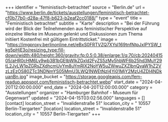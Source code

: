 +++
identifier = "feministisch-betrachtet"
source = "Berlin.de"
url = "https://www.berlin.de/tickets/ausstellungen/feministisch-betrachtet-cf0b77b0-d28a-47f8-b623-b2eaf2cc0188/"
type = "event"
title = "Feministisch betrachtet"
subtitle = "Karte"
description = "Bei der Führung wird der Blick der Teilnehmenden aus feministischer Perspektive auf einzelne Werke im Museum gelenkt und Diskussionen zum Thema initiiert Kostenfrei mit gültigem Eintrittsticket."
image = "https://imgproxy.berlinonline.net/eBxS0FRTVZQ7XYsI169tnfNtpJxIPYSW_tkg5pHjE3o/resizing_type:fill-down/width:480/height:360/gravity:fp:0.5:0.38/enlarge:1/q:70/cb:2024041505/aHR0cHM6Ly9wb3B1bGEtbWlkZGxld2FyZS5zMy5hbWF6b25hd3MuY29tL2JvLW1pZGRsZXdhcmUvYm8uYmRlX2NoYW5uZWwuZXZlbnQvaW1hZ2VzLzEzOS80ZTc3NDNmYS05MmU3LWQ1NWEtNzI4Yi01MjY2MzU4ZDI4NDkuanBn.jpg"
image_bucket = "https://storage.googleapis.com/fem-readup.appspot.com/feministisch-betrachtet.webp"
start_date = "2024-04-20T12:00:00.000"
end_date = "2024-04-20T12:00:00.000"
category = "Ausstellungen"
organizer = "Hamburger Bahnhof - Museum für Gegenwart"
updated = "2024-04-15T03:02:56.000"
languages = []
[contact]
location_street = "Invalidenstraße 51"
location_city = " 10557 Berlin-Tiergarten"
[location]
location_street = "Invalidenstraße 51"
location_city = " 10557 Berlin-Tiergarten"
+++